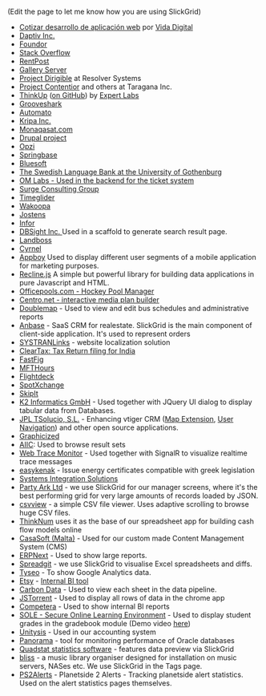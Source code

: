 (Edit the page to let me know how you are using SlickGrid)

<ul>
<li><a href="https://vidadigital.com.mx/es/servicio/fábrica-de-software/cotizar-desarrollo-de-aplicación-web/" target="_blank">Cotizar desarrollo de aplicación web</a> por <a href="https://vidadigital.com.mx/" target="_blank">Vida Digital</a></li>
<li><a href="http://www.daptiv.com" target="_blank">Daptiv Inc.</a></li>

<li><a href="http://www.foundor.com" target="_blank">Foundor</a></li>
<li><a href="http://odata.stackexchange.com" target="_blank">Stack Overflow</a></li>
<li><a href="http://rentpost.com" target="_blank">RentPost</a></li>
<li><a href="http://www.galleryserverpro.com" target="_blank">Gallery Server</a></li>
<li><a href="http://projectdirigible.com/">Project Dirigible</a> at Resolver Systems</li>
<li><a href="http://contentior.com/">Project Contentior</a> and others at Taragana Inc.</li>
<li><a href="http://thinkupapp.com/">ThinkUp</a> (<a href="http://github.com/ginatrapani/thinkup">on GitHub</a>) by <a href="http://expertlabs.org/">Expert Labs</a></li>
<li><a href="http://listen.grooveshark.com" target="_blank">Grooveshark</a></li>
<li><a href="http://automa.to" target="_blank">Automato</a></li>
<li><a href="http://www.kripa.com" target="_blank">Kripa Inc.</a></li>
<li><a href="http://www.monaqasat.com" target="_blank">Monaqasat.com</a></li>
<li><a href="http://drupal.org/project/slickgrid" target="_blank">Drupal project</a></li>
<li><a href="http://www.opzi.com" target="_blank">Opzi</a></li>
<li><a href="http://www.springbase.com" target="_blank">Springbase</a></li>
<li><a href="http://www.bluesoft.com.br" target="_blank">Bluesoft</a></li>
<li><a href="http://spraakbanken.gu.se/korp/" target="_blank">The Swedish Language Bank at the University of Gothenburg</a>
<li><a href="http://www.om-manager.com" target="_blank">OM Labs - Used in the backend for the ticket system</a></li>
<li><a href="http://www.surgeforward.com/" target="_blank">Surge Consulting Group</a></li>
<li><a href="http://www.timeglider.com/" target="_blank">Timeglider</a></li>
<li><a href="http://www.wakoopa.com/" target="_blank">Wakoopa</a></li>
<li><a href="http://www.jostens.com/" target="_blank">Jostens</a></li>
<li><a href="http://www.infor.com/" target="_blank">Infor</a></li>
<li><a href="http://www.dbsight.net" target="_blank">DBSight Inc. </a> Used in a scaffold to generate search result page.</li>
<li><a href="http://www.landboss.com" target="_blank">Landboss</a></li>
<li><a href="http://www.cyrnel.com" target="_blank">Cyrnel</a></li>
<li><a href="https://www.appboy.com" target="_blank">Appboy</a> Used to display different user segments of a mobile application for marketing purposes.</li>
<li><a href="http://reclinejs.com/" target="_blank">Recline.js</a> A simple but powerful library for building data applications in pure Javascript and HTML.</li>
<li><a href="http://www.officepools.com" target="_blank">Officepools.com - Hockey Pool Manager</a></li>
<li><a href="http://www.centro.net" target="_blank">Centro.net - interactive media plan builder</a></li>
<li><a href="http://www.doublemap.com" target="_blank">Doublemap</a> - Used to view and edit bus schedules and administrative reports</li>
<li><a href="http://www.anbase.ru" target="_blank">Anbase</a> - SaaS CRM for realestate. SlickGrid is the main component of client-side application. It's used to represent orders </li>
<li><a href="http://www.systranlinks.com" target="_blank">SYSTRANLinks</a> - website localization solution</li>
<li><a href="http://cleartax.in" target="_blank">ClearTax: Tax Return filing for India</a></li>
<li><a href="http://www.fastfig.com" target="_blank">FastFig</a></li>
<li><a href="https://www.mfthours.com" target="_blank">MFTHours</a></li>
<li><a href="http://flightdeckapp.com" target="_blank">Flightdeck</a></li>
<li><a href="https://www.spotxchange.com" target="_blank">SpotXchange</a></li>
<li><a href="https://www.skipit.com" target="_blank">SkipIt</a></li>
<li><a href="http://www.k2informatics.ch/" target="_blank">K2 Informatics GmbH</a> - Used together with JQuery UI dialog to display tabular data from Databases.</li>
<li><a href="http://www.tsolucio.com/" target="_blank">JPL TSolucio, S.L.</a> - Enhancing vtiger CRM (<a href="http://crmevolutivo.com/doku.php/es:mapenhancements" target="_blank">Map Extension</a>, <a href="http://crmevolutivo.com/doku.php/es:evvtusernav" target="_blank">User Navigation</a>) and other open source applications.</li>
<li><a href="http://www.graphicized.com" target="_blank">Graphicized</a></li>
<li><a href="http://aiic.net/directories/interpreters/byLanguagePairs/from/1/into/2/english-french" target="_blank">AIIC</a>: Used to browse result sets</li>
<li><a href="https://github.com/berndku/webtracemonitor" target="_blank">Web Trace Monitor</a> - Used together with SignalR to visualize realtime trace messages</li>
<li><a href="http://www.easykenak.gr" target="_blank">easykenak</a> - Issue energy certificates compatible with greek legislation</li>
<li><a href="http://sis.lt/en/" target="_blank">Systems Integration Solutions</a></li>
<li><a href="http://www.partyark.co.uk" target="_blank">Party Ark Ltd</a> - we use SlickGrid
for our manager screens, where it's the best performing grid for very large amounts of records
loaded by JSON.</li>
<li><a href="https://github.com/antonycourtney/csvview">csvview</a> - a simple CSV file viewer.  Uses adaptive scrolling to browse huge CSV files.</li>
<li><a href="http://www.thinknum.com/cashflowmodel" target="_blank">ThinkNum</a> uses it as the base of our spreadsheet app for building cash flow models online</li>
<li><a href="http://www.casasoft.com.mt" title="Web design and development from Malta and Europe - Web Applications, Rich Interface Applications (RIA), Interactive HTML5 &amp; Flash Development, Content Management Systems (CMS)" target="_blank">CasaSoft (Malta)</a> - Used for our custom made Content Management System (CMS)</li>
<li><a href="http://https://github.com/webnotes/erpnext">ERPNext</a> - Used to show large reports.</li>
<li><a href="http://www.spreadgit.com">Spreadgit</a> - we use SlickGrid to visualise Excel spreadsheets and diffs.</li>
<li><a href="http://www.tyseo.net">Tyseo</a> - To show Google Analytics data.</li>
<li><a href="http://www.etsy.com">Etsy</a> - <a href="http://bit.ly/1amUycG">Internal BI tool</a></li>
<li><a href="http://carbondata.us">Carbon Data</a> - Used to view each sheet in the data pipeline.</li>
<li><a href="http://jstorrent.com">JSTorrent</a> - Used to display all rows of data in the chrome app</li>
<li><a href="http://competera.net">Competera</a> - Used to show internal BI reports</li>
<li><a href="https://sole.hsc.wvu.edu/">SOLE - Secure Online Learning Environment</a> - Used to display student grades in the gradebook module (Demo video <a href="http://screencast.com/t/deFmbkLVgf">here</a>)</li>
<li><a href="http://www.unitysis.com/">Unitysis</a> - Used in our accounting system</li>
<li><a href="https://github.com/rammpeter/Panorama">Panorama</a> - tool for monitoring performance of Oracle databases</li>
<li><a href="https://stat.tetragy.com/operation/scatterplot">Quadstat statistics software</a> - features data preview via SlickGrid</li>
<li><a href="http://www.blisshq.com/mp3-tag-editor.html">bliss</a> - a music library organiser designed for installation on music servers, NASes etc. We use SlickGrid in the Tags page.</li>
<li><a href="http://ps2alerts.com/Alert/2327">PS2Alerts</a> - Planetside 2 Alerts - Tracking planetside alert statistics. Used on the alert statistics pages themselves.</li>
</ul>
</ul>